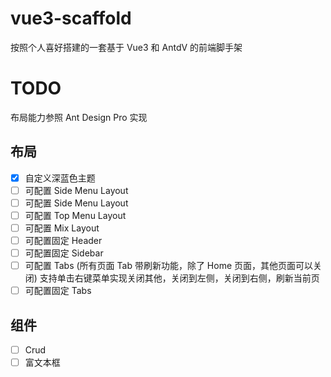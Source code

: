 # vue3-scaffold
按照个人喜好搭建的一套基于 Vue3 和 AntdV 的前端脚手架

# TODO
布局能力参照 Ant Design Pro 实现

## 布局
- [x] 自定义深蓝色主题
- [ ] 可配置 Side Menu Layout
- [ ] 可配置 Side Menu Layout
- [ ] 可配置 Top Menu Layout
- [ ] 可配置 Mix Layout
- [ ] 可配置固定 Header
- [ ] 可配置固定 Sidebar
- [ ] 可配置 Tabs (所有页面 Tab 带刷新功能，除了 Home 页面，其他页面可以关闭) 支持单击右键菜单实现关闭其他，关闭到左侧，关闭到右侧，刷新当前页
- [ ] 可配置固定 Tabs

## 组件
- [ ] Crud
- [ ] 富文本框